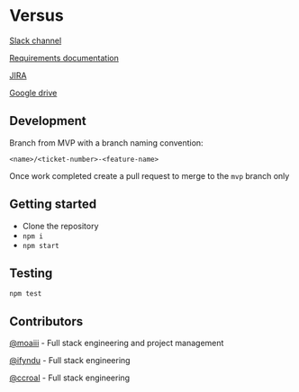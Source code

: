 # Versus

[Slack channel](https://moaiii.slack.com)

[Requirements documentation](https://docs.google.com/document/d/16uscTAFOv0NUeb7j58iORJ454OVXHeCCkjpKDw6wNHU/edit#)

[JIRA](https://football-versus.atlassian.net/secure/RapidBoard.jspa?projectKey=VR&rapidView=6)

[Google drive](https://drive.google.com/drive/folders/1ryhtsya98-6WM5ovWenJ-VSa1qD2zq_r)

## Development 

Branch from MVP with a branch naming convention:

`<name>/<ticket-number>-<feature-name>`

Once work completed create a pull request to merge to the `mvp` branch only

## Getting started

- Clone the repository
- `npm i`
- `npm start`

## Testing 

`npm test`


## Contributors 
[@moaiii](https://github.com/moaiii) - Full stack engineering and project management

[@ifyndu](https://github.com/ifyndu) - Full stack engineering

[@ccroal](https://github.com/ccroal) - Full stack engineering
